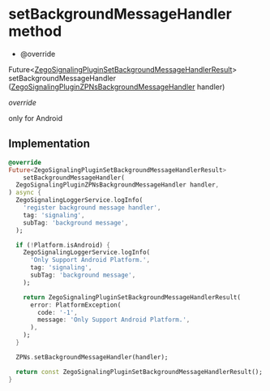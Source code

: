 


# setBackgroundMessageHandler method







- @override

Future&lt;[ZegoSignalingPluginSetBackgroundMessageHandlerResult](../../zego_uikit_prebuilt_live_audio_room/ZegoSignalingPluginSetBackgroundMessageHandlerResult-class.md)> setBackgroundMessageHandler
([ZegoSignalingPluginZPNsBackgroundMessageHandler](../../zego_uikit_prebuilt_live_audio_room/ZegoSignalingPluginZPNsBackgroundMessageHandler.md) handler)

_<span class="feature">override</span>_



<p>only for Android</p>



## Implementation

```dart
@override
Future<ZegoSignalingPluginSetBackgroundMessageHandlerResult>
    setBackgroundMessageHandler(
  ZegoSignalingPluginZPNsBackgroundMessageHandler handler,
) async {
  ZegoSignalingLoggerService.logInfo(
    'register background message handler',
    tag: 'signaling',
    subTag: 'background message',
  );

  if (!Platform.isAndroid) {
    ZegoSignalingLoggerService.logInfo(
      'Only Support Android Platform.',
      tag: 'signaling',
      subTag: 'background message',
    );

    return ZegoSignalingPluginSetBackgroundMessageHandlerResult(
      error: PlatformException(
        code: '-1',
        message: 'Only Support Android Platform.',
      ),
    );
  }

  ZPNs.setBackgroundMessageHandler(handler);

  return const ZegoSignalingPluginSetBackgroundMessageHandlerResult();
}
```







